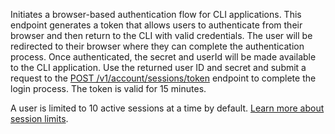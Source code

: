 Initiates a browser-based authentication flow for CLI applications. This endpoint generates a token that allows users to authenticate from their browser and then return to the CLI with valid credentials. The user will be redirected to their browser where they can complete the authentication process. Once authenticated, the secret and userId will be made available to the CLI application. Use the returned user ID and secret and submit a request to the [POST /v1/account/sessions/token](https://appwrite.io/docs/references/cloud/client-web/account#createSession) endpoint to complete the login process. The token is valid for 15 minutes.

A user is limited to 10 active sessions at a time by default. [Learn more about session limits](https://appwrite.io/docs/authentication-security#limits).